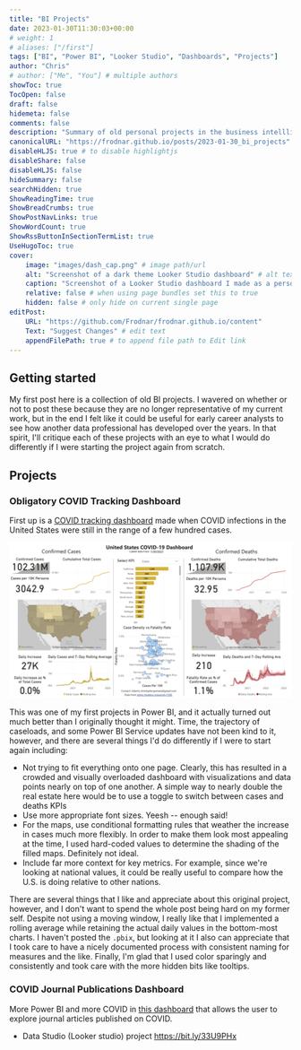 ```yaml
---
title: "BI Projects"
date: 2023-01-30T11:30:03+00:00
# weight: 1
# aliases: ["/first"]
tags: ["BI", "Power BI", "Looker Studio", "Dashboards", "Projects"]
author: "Chris"
# author: ["Me", "You"] # multiple authors
showToc: true
TocOpen: false
draft: false
hidemeta: false
comments: false
description: "Summary of old personal projects in the business intellligence (dashboard building) realm"
canonicalURL: "https://frodnar.github.io/posts/2023-01-30_bi_projects"
disableHLJS: true # to disable highlightjs
disableShare: false
disableHLJS: false
hideSummary: false
searchHidden: true
ShowReadingTime: true
ShowBreadCrumbs: true
ShowPostNavLinks: true
ShowWordCount: true
ShowRssButtonInSectionTermList: true
UseHugoToc: true
cover:
    image: "images/dash_cap.png" # image path/url
    alt: "Screenshot of a dark theme Looker Studio dashboard" # alt text
    caption: "Screenshot of a Looker Studio dashboard I made as a personal project" # display caption under cover
    relative: false # when using page bundles set this to true
    hidden: false # only hide on current single page
editPost:
    URL: "https://github.com/Frodnar/frodnar.github.io/content"
    Text: "Suggest Changes" # edit text
    appendFilePath: true # to append file path to Edit link
---
```

## Getting started

My first post here is a collection of old BI projects.  I wavered on whether or not to post these because they are no longer representative of my current work, but in the end I felt like it could be useful for early career analysts to see how another data professional has developed over the years.  In that spirit, I'll critique each of these projects with an eye to what I would do differently if I were starting the project again from scratch.

## Projects

### Obligatory COVID Tracking Dashboard
First up is a [COVID tracking dashboard](https://bit.ly/2HpCCLF) made when COVID infections in the United States were still in the range of a few hundred cases.  

![Power BI COVID tracking dashboard](images/covid_dash_1.png)

This was one of my first projects in Power BI, and it actually turned out much better than I originally thought it might.  Time, the trajectory of caseloads, and some Power BI Service updates have not been kind to it, however, and there are several things I'd do differently if I were to start again including:

 - Not trying to fit everything onto one page.  Clearly, this has resulted in a crowded and visually overloaded dashboard with visualizations and data points nearly on top of one another.  A simple way to nearly double the real estate here would be to use a toggle to switch between cases and deaths KPIs
 - Use more appropriate font sizes.  Yeesh -- enough said!
 - For the maps, use conditional formatting rules that weather the increase in cases much more flexibly.  In order to make them look most appealing at the time, I used hard-coded values to determine the shading of the filled maps.  Definitely not ideal.
 - Include far more context for key metrics.  For example, since we're looking at national values, it could be really useful to compare how the U.S. is doing relative to other nations.

There are several things that I like and appreciate about this original project, however, and I don't want to spend the whole post being hard on my former self. Despite not using a moving window, I really like that I implemented a rolling average while retaining the actual daily values in the bottom-most charts.  I haven't posted the `.pbix`, but looking at it I also can appreciate that I took care to have a nicely documented process with consistent naming for measures and the like.  Finally, I'm glad that I used color sparingly and consistently and took care with the more hidden bits like tooltips.

### COVID Journal Publications Dashboard
More Power BI and more COVID in [this dashboard](https://bit.ly/3GKvsuq) that allows the user to explore journal articles published on COVID.  


- Data Studio (Looker studio) project
    https://bit.ly/33U9PHx